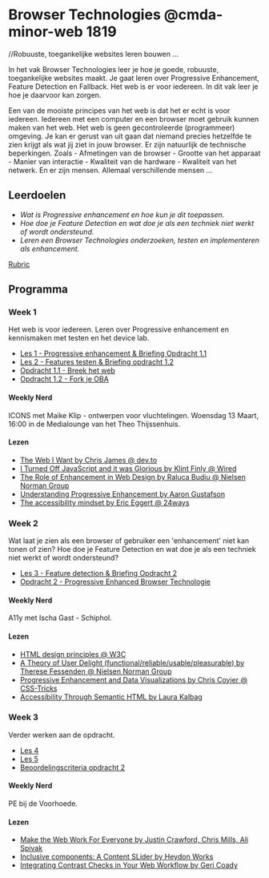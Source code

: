 # Browser Technologies @cmda-minor-web 1819
//Robuuste, toegankelijke websites leren bouwen …

In het vak Browser Technologies leer je hoe je goede, robuuste, toegankelijke websites maakt. Je gaat leren over Progressive Enhancement, Feature Detection en Fallback. Het web is er voor iedereen. In dit vak leer je hoe je daarvoor kan zorgen.

Een van de mooiste principes van het web is dat het er echt is voor iedereen. Iedereen met een computer en een browser moet gebruik kunnen maken van het web. Het web is geen gecontroleerde (programmeer) omgeving. Je kan er gerust van uit gaan dat niemand precies hetzelfde te zien krijgt als wat jij ziet in jouw browser. Er zijn natuurlijk de technische beperkingen. Zoals - Afmetingen van de browser - Grootte van het apparaat - Manier van interactie - Kwaliteit van de hardware - Kwaliteit van het netwerk. En er zijn mensen. Allemaal verschillende mensen ...

## Leerdoelen
- _Wat is Progressive enhancement en hoe kun je dit toepassen._
- _Hoe doe je Feature Detection en wat doe je als een techniek niet werkt of wordt ondersteund._
- _Leren een Browser Technologies onderzoeken, testen en implementeren als enhancement._

[Rubric](https://docs.google.com/spreadsheets/d/1X8XBbblGAcoij4zPcbjZ5FHcQMusn1hc0NvNkzP5qx4/edit?usp=sharing)

## Programma

### Week 1
Het web is voor iedereen. Leren over Progressive enhancement en kennismaken met testen en het device lab.
- [Les 1 - Progressive enhancement & Briefing Opdracht 1.1](https://docs.google.com/presentation/d/1j2N22palCDin_0jX89DItLj9kQy8YhwwuvcA_XnhjWQ/edit?usp=sharing)
- [Les 2 - Features testen & Briefing opdracht 1.2](https://docs.google.com/presentation/d/1wGrwgvMTiQbdwgUEFveMFQEfv0Dbe2DJEUgq45zPiN4/edit?usp=sharing)
- [Opdracht 1.1 - Breek het web](Opdracht1.1.md)
- [Opdracht 1.2 - Fork je OBA](Opdracht1.2.md)

#### Weekly Nerd
ICONS met Maike Klip - ontwerpen voor vluchtelingen. Woensdag 13 Maart, 16:00 in de Medialounge van het Theo Thijssenhuis.

#### Lezen
- [The Web I Want by Chris James @ dev.to](https://dev.to/quii/the-web-i-want-43o)
- [I Turned Off JavaScript and it was Glorious by Klint Finly @ Wired](https://www.wired.com/2015/11/i-turned-off-javascript-for-a-whole-week-and-it-was-glorious/)
- [The Role of Enhancement in Web Design by Raluca Budiu @ Nielsen Norman Group](https://www.nngroup.com/articles/enhancement/)
- [Understanding Progressive Enhancement by Aaron Gustafson](https://alistapart.com/article/understandingprogressiveenhancement)
- [The accessibility mindset by Eric Eggert @ 24ways](https://24ways.org/2015/the-accessibility-mindset/)


### Week 2
Wat laat je zien als een browser of gebruiker een 'enhancement' niet kan tonen of zien? Hoe doe je Feature Detection en wat doe je als een techniek niet werkt of wordt ondersteund?
- [Les 3 - Feature detection & Briefing Opdracht 2](https://docs.google.com/presentation/d/1P4_94qsrouGz57pXprREGGwHvJUta8YDPR_tR7sP_iE/edit?usp=sharing)
- [Opdracht 2 - Progressive Enhanced Browser Technologie](Opdracht2.md)

#### Weekly Nerd
A11y met Ischa Gast - Schiphol.

#### Lezen
- [HTML design principles @ W3C](https://principles.design/examples/html-design-principles)
- [A Theory of User Delight (functional/reliable/usable/pleasurable) by Therese Fessenden @ Nielsen Norman Group](https://www.nngroup.com/articles/theory-user-delight/)
- [Progressive Enhancement and Data Visualizations by Chris Coyier @ CSS-Tricks](https://css-tricks.com/progressive-enhancement-data-visualizations/)
- [Accessibility Through Semantic HTML by Laura Kalbag](https://24ways.org/2017/accessibility-through-semantic-html/)


### Week 3
Verder werken aan de opdracht.
- [Les 4](#)
- [Les 5](#)
- [Beoordelingscriteria opdracht 2](https://docs.google.com/spreadsheets/d/1X8XBbblGAcoij4zPcbjZ5FHcQMusn1hc0NvNkzP5qx4/edit?usp=sharing)


#### Weekly Nerd
PE bij de Voorhoede.

#### Lezen
- [Make the Web Work For Everyone by Justin Crawford, Chris Mills, Ali Spivak](https://hacks.mozilla.org/2016/07/make-the-web-work-for-everyone/)
- [Inclusive components: A Content SLider by Heydon Works](https://inclusive-components.design/a-content-slider/)
- [Integrating Contrast Checks in Your Web Workflow by Geri Coady](https://24ways.org/2014/integrating-contrast-checks-in-your-web-workflow/)
